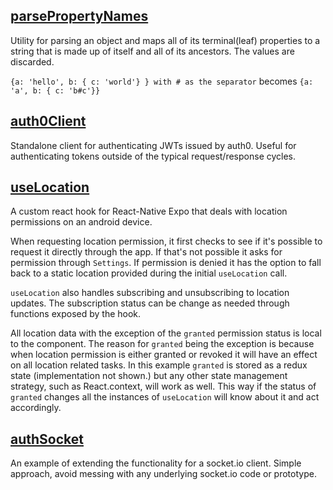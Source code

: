 ## [parsePropertyNames](parsePropertyNames.ts)
Utility for parsing an object and maps all of its terminal(leaf) properties
to a string that is made up of itself and all of its ancestors. The values
are discarded.

`{a: 'hello', b: { c: 'world'} } with # as the separator` becomes `{a: 'a', b: { c: 'b#c'}}`


## [auth0Client](auth0Client.ts)
Standalone client for authenticating JWTs issued by auth0. Useful for
authenticating tokens outside of the typical request/response cycles.


## [useLocation](useLocation.ts)
A custom react hook for React-Native Expo that deals with location permissions
on an android device.

When requesting location permission, it first checks to see if it's possible to
request it directly through the app. If that's not possible it asks for
permission through `Settings`. If permission is denied it has the option 
to fall back to a static location provided during the initial `useLocation` call.

`useLocation` also handles subscribing and unsubscribing to location updates.
The subscription status can be change as needed through functions exposed by
the hook.

All location data with the exception of the `granted` permission status is local
to the component. The reason for `granted` being the exception is because when 
location permission is either granted or revoked it will have an effect on all
location related tasks. In this example `granted` is stored as a redux state
(implementation not shown.) but any other state management strategy, such as 
React.context, will work as well. This way if the status of `granted` changes all
the instances of `useLocation` will know about it and act accordingly. 

## [authSocket](authSocket.ts)
An example of extending the functionality for a socket.io client. Simple approach,
avoid messing with any underlying socket.io code or prototype.
